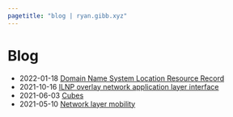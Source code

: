 ```yaml
---
pagetitle: "blog | ryan.gibb.xyz"
---
```


# Blog

- 2022-01-18 [Domain Name System Location Resource Record](dns_loc_rr)
- 2021-10-16 [ILNP overlay network application layer interface](ilnp_overlay_network_application_layer_interface)
- 2021-06-03 [Cubes](cubes)
- 2021-05-10 [Network layer mobility](network_layer_mobility)
